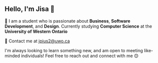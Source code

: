 ## Hello, I'm Jisa 👋

<!--
**jpius2/jpius2** is a ✨ _special_ ✨ repository because its `README.md` (this file) appears on your GitHub profile. 
--> 

🔭 I am a student who is passionate about **Business**, **Software Development**, and **Design**. Currently studying **Computer Science** at the **University of Western Ontario**

📧 Contact me at jpius2@uwo.ca

I'm always looking to learn something new, and am open to meeting like-minded individuals! Feel free to reach out and connect with me 😊

